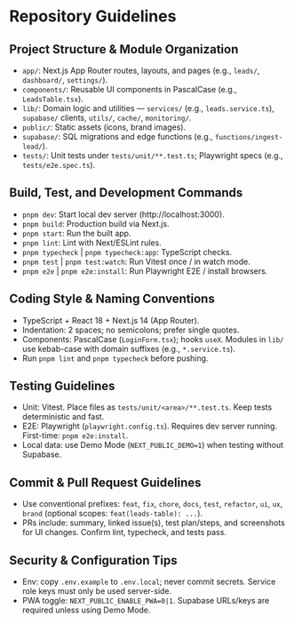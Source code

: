 # Repository Guidelines

## Project Structure & Module Organization
- `app/`: Next.js App Router routes, layouts, and pages (e.g., `leads/`, `dashboard/`, `settings/`).
- `components/`: Reusable UI components in PascalCase (e.g., `LeadsTable.tsx`).
- `lib/`: Domain logic and utilities — `services/` (e.g., `leads.service.ts`), `supabase/` clients, `utils/`, `cache/`, `monitoring/`.
- `public/`: Static assets (icons, brand images).
- `supabase/`: SQL migrations and edge functions (e.g., `functions/ingest-lead/`).
- `tests/`: Unit tests under `tests/unit/**.test.ts`; Playwright specs (e.g., `tests/e2e.spec.ts`).

## Build, Test, and Development Commands
- `pnpm dev`: Start local dev server (http://localhost:3000).
- `pnpm build`: Production build via Next.js.
- `pnpm start`: Run the built app.
- `pnpm lint`: Lint with Next/ESLint rules.
- `pnpm typecheck` | `pnpm typecheck:app`: TypeScript checks.
- `pnpm test` | `pnpm test:watch`: Run Vitest once / in watch mode.
- `pnpm e2e` | `pnpm e2e:install`: Run Playwright E2E / install browsers.

## Coding Style & Naming Conventions
- TypeScript + React 18 + Next.js 14 (App Router).
- Indentation: 2 spaces; no semicolons; prefer single quotes.
- Components: PascalCase (`LoginForm.tsx`); hooks `useX`. Modules in `lib/` use kebab-case with domain suffixes (e.g., `*.service.ts`).
- Run `pnpm lint` and `pnpm typecheck` before pushing.

## Testing Guidelines
- Unit: Vitest. Place files as `tests/unit/<area>/**.test.ts`. Keep tests deterministic and fast.
- E2E: Playwright (`playwright.config.ts`). Requires dev server running. First-time: `pnpm e2e:install`.
- Local data: use Demo Mode (`NEXT_PUBLIC_DEMO=1`) when testing without Supabase.

## Commit & Pull Request Guidelines
- Use conventional prefixes: `feat`, `fix`, `chore`, `docs`, `test`, `refactor`, `ui`, `ux`, `brand` (optional scopes: `feat(leads-table): ...`).
- PRs include: summary, linked issue(s), test plan/steps, and screenshots for UI changes. Confirm lint, typecheck, and tests pass.

## Security & Configuration Tips
- Env: copy `.env.example` to `.env.local`; never commit secrets. Service role keys must only be used server-side.
- PWA toggle: `NEXT_PUBLIC_ENABLE_PWA=0|1`. Supabase URLs/keys are required unless using Demo Mode.
